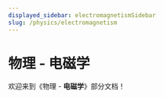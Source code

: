 ```yaml
---
displayed_sidebar: electromagnetismSidebar
slug: /physics/electromagnetism
---
```


# 物理 - 电磁学

欢迎来到《物理 - **电磁学**》部分文档！

